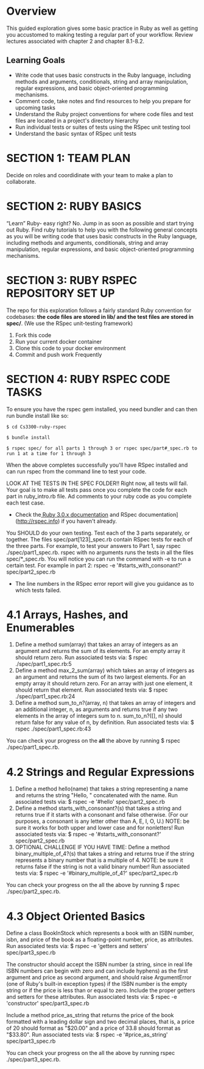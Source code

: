 # **Overview**

This guided exploration gives some basic practice in Ruby as well as getting you accustomed to making testing a regular part of your workflow. Review lectures associated with chapter 2 and chapter 8.1-8.2.


## **Learning Goals**

* Write code that uses basic constructs in the Ruby language, including methods and arguments, conditionals, string and array manipulation, regular expressions, and basic object-oriented programming mechanisms.
* Comment code, take notes and find resources to help you prepare for upcoming tasks
* Understand the Ruby project conventions for where code files and test files are located in a project's directory hierarchy
* Run individual tests or suites of tests using the RSpec unit testing tool
* Understand the basic syntax of RSpec unit tests

# SECTION 1: TEAM PLAN
Decide on roles and coordidinate with your team to make a plan to collaborate. 

# SECTION 2: RUBY BASICS

“Learn” Ruby- easy right? No.  Jump in as soon as possible and start trying out Ruby. 
Find ruby tutorials to help you with the following general concepts as you will be writing code that uses basic constructs in the Ruby language, including methods and arguments, conditionals, string and array manipulation, regular expressions, and basic object-oriented programming mechanisms.


# SECTION 3: RUBY RSPEC REPOSITORY SET UP

The repo for this exploration follows a fairly standard Ruby convention for codebases: **the code files are stored in lib/ and the test files are stored in spec/**. (We use the RSpec unit-testing framework)

1. Fork this code
2. Run your current docker container
3. Clone this code to your docker environment
4. Commit and push work Frequently

# SECTION 4: RUBY RSPEC CODE TASKS

To ensure you have the rspec gem installed, you need bundler and can then run bundle install like so:

```
$ cd Cs3300-ruby-rspec

$ bundle install

$ rspec spec/ for all parts 1 through 3 or rspec spec/part#_spec.rb to run 1 at a time for 1 through 3
```

When the above completes successfully you'll have RSpec installed and can run rspec from the command line to test your code. 

LOOK AT THE TESTS IN THE SPEC FOLDER!! Right now, all tests will fail. Your goal is to make all tests pass once you complete the code for each part in ruby_intro.rb file. Ad comments to your ruby code as you complete each test case.

*    Check the[ Ruby 3.0.x documentation](http://ruby-doc.org) and RSpec documentation](http://rspec.info) if you haven't already.  

You SHOULD do your own testing. Test each of the 3 parts separately, or together. The files spec/part[123]_spec.rb contain RSpec tests for each of the three parts. For example, to test your answers to Part 1, say rspec ./spec/part1_spec.rb. rspec with no arguments runs the tests in all the files spec/*_spec.rb. You will notice you can run the command with -e to run a certain test. For example in part 2: rspec -e '#starts_with_consonant?' spec/part2_spec.rb

*   The line numbers in the RSpec error report will give you guidance as to which tests failed. 


# **4.1 Arrays, Hashes, and Enumerables**

1. Define a method sum(array) that takes an array of integers as an argument and returns the sum of its elements. For an empty array it should return zero. Run associated tests via: $ rspec ./spec/part1_spec.rb:5
2. Define a method max_2_sum(array) which takes an array of integers as an argument and returns the sum of its two largest elements. For an empty array it should return zero. For an array with just one element, it should return that element. Run associated tests via: $ rspec ./spec/part1_spec.rb:24
3. Define a method sum_to_n?(array, n) that takes an array of integers and an additional integer, n, as arguments and returns true if any two elements in the array of integers sum to n. sum_to_n?([], n) should return false for any value of n, by definition. Run associated tests via: $ rspec ./spec/part1_spec.rb:43

You can check your progress on the **all** the above by running $ rspec ./spec/part1_spec.rb.


# **4.2 Strings and Regular Expressions**

1. Define a method hello(name) that takes a string representing a name and returns the string "Hello, " concatenated with the name. Run associated tests via: $ rspec -e '#hello' spec/part2_spec.rb
2. Define a method starts_with_consonant?(s) that takes a string and returns true if it starts with a consonant and false otherwise. (For our purposes, a consonant is any letter other than A, E, I, O, U.) NOTE: be sure it works for both upper and lower case and for nonletters! Run associated tests via: $ rspec -e '#starts_with_consonant?' spec/part2_spec.rb
3. OPTIONAL CHALLENGE IF YOU HAVE TIME: Define a method binary_multiple_of_4?(s) that takes a string and returns true if the string represents a binary number that is a multiple of 4. NOTE: be sure it returns false if the string is not a valid binary number! Run associated tests via: $ rspec -e '#binary_multiple_of_4?' spec/part2_spec.rb

You can check your progress on the all the above by running $ rspec ./spec/part2_spec.rb.


# **4.3 Object Oriented Basics**

Define a class BookInStock which represents a book with an ISBN number, isbn, and price of the book as a floating-point number, price, as attributes. Run associated tests via: $ rspec -e 'getters and setters' spec/part3_spec.rb

The constructor should accept the ISBN number (a string, since in real life ISBN numbers can begin with zero and can include hyphens) as the first argument and price as second argument, and should raise ArgumentError (one of Ruby's built-in exception types) if the ISBN number is the empty string or if the price is less than or equal to zero. Include the proper getters and setters for these attributes. Run associated tests via: $ rspec -e 'constructor' spec/part3_spec.rb

Include a method price_as_string that returns the price of the book formatted with a leading dollar sign and two decimal places, that is, a price of 20 should format as "$20.00" and a price of 33.8 should format as "$33.80". Run associated tests via: $ rspec -e '#price_as_string' spec/part3_spec.rb

You can check your progress on the all the above by running rspec ./spec/part3_spec.rb.


